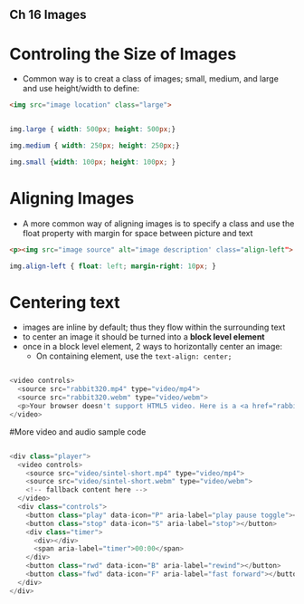 ## Ch 16 Images

# Controling the Size of Images
- Common way is to creat a class of images; small, medium, and large and use height/width to define:
```html
<img src="image location" class="large">
```
```css

img.large { width: 500px; height: 500px;}

img.medium { width: 250px; height: 250px;}

img.small {width: 100px; height: 100px; }
```

# Aligning Images
- A more common way of aligning images is to specify a class and use the float property with margin for space between picture and text 
```html
<p><img src="image source" alt="image description' class="align-left">
```
```css
img.align-left { float: left; margin-right: 10px; }
```

# Centering text
- images are inline by default; thus they flow within the surrounding text
- to center an image it should be turned into a **block level element**
- once in a block level element, 2 ways to horizontally center an image:
    - On containing element, use the `text-align: center;`




```javascript

<video controls>
  <source src="rabbit320.mp4" type="video/mp4">
  <source src="rabbit320.webm" type="video/webm">
  <p>Your browser doesn't support HTML5 video. Here is a <a href="rabbit320.mp4">link to the video</a> instead.</p>
</video>

```

#More video and audio sample code
```javascript

<div class="player">
  <video controls>
    <source src="video/sintel-short.mp4" type="video/mp4">
    <source src="video/sintel-short.webm" type="video/webm">
    <!-- fallback content here -->
  </video>
  <div class="controls">
    <button class="play" data-icon="P" aria-label="play pause toggle"></button>
    <button class="stop" data-icon="S" aria-label="stop"></button>
    <div class="timer">
      <div></div>
      <span aria-label="timer">00:00</span>
    </div>
    <button class="rwd" data-icon="B" aria-label="rewind"></button>
    <button class="fwd" data-icon="F" aria-label="fast forward"></button>
  </div>
</div>

```
